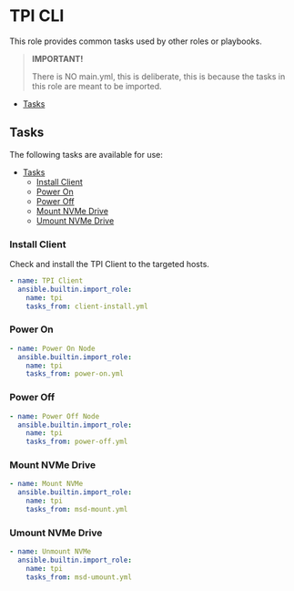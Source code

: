 # TPI CLI

This role provides common tasks used by other roles or playbooks.

> **IMPORTANT!**
>
> There is NO main.yml, this is deliberate, this is because the tasks in this role are meant to be imported.

- [Tasks](#tasks)

## Tasks

The following tasks are available for use:

- [Tasks](#tasks)
  - [Install Client](#install-client)
  - [Power On](#power-on)
  - [Power Off](#power-off)
  - [Mount NVMe Drive](#mount-nvme-drive)
  - [Umount NVMe Drive](#umount-nvme-drive)

### Install Client

Check and install the TPI Client to the targeted hosts.

```yaml
- name: TPI Client
  ansible.builtin.import_role:
    name: tpi
    tasks_from: client-install.yml
```

### Power On

```yaml
- name: Power On Node
  ansible.builtin.import_role:
    name: tpi
    tasks_from: power-on.yml
```

### Power Off

```yaml
- name: Power Off Node
  ansible.builtin.import_role:
    name: tpi
    tasks_from: power-off.yml
```

### Mount NVMe Drive

```yaml
- name: Mount NVMe
  ansible.builtin.import_role:
    name: tpi
    tasks_from: msd-mount.yml
```

### Umount NVMe Drive

```yaml
- name: Unmount NVMe
  ansible.builtin.import_role:
    name: tpi
    tasks_from: msd-umount.yml
```
